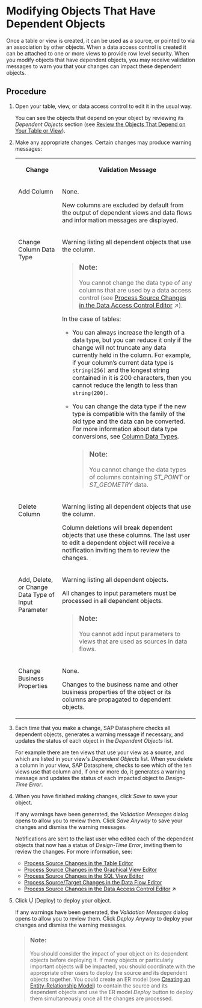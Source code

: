 <!-- loiof315863264db489593c7f54f1f7fd83e -->

<link rel="stylesheet" type="text/css" href="../css/sap-icons.css"/>

# Modifying Objects That Have Dependent Objects

Once a table or view is created, it can be used as a source, or pointed to via an association by other objects. When a data access control is created it can be attached to one or more views to provide row level security. When you modify objects that have dependent objects, you may receive validation messages to warn you that your changes can impact these dependent objects.



<a name="loiof315863264db489593c7f54f1f7fd83e__steps_ywr_fdt_mpb"/>

## Procedure

1.  Open your table, view, or data access control to edit it in the usual way.

    You can see the objects that depend on your object by reviewing its *Dependent Objects* section \(see [Review the Objects That Depend on Your Table or View](review-the-objects-that-depend-on-your-table-or-view-ecac5fd.md)\).

2.  Make any appropriate changes. Certain changes may produce warning messages:


    <table>
    <tr>
    <th valign="top">

    Change


    
    </th>
    <th valign="top">

    Validation Message


    
    </th>
    </tr>
    <tr>
    <td valign="top">
    
    Add Column


    
    </td>
    <td valign="top">
    
    None.

    New columns are excluded by default from the output of dependent views and data flows and information messages are displayed.


    
    </td>
    </tr>
    <tr>
    <td valign="top">
    
    Change Column Data Type


    
    </td>
    <td valign="top">
    
    Warning listing all dependent objects that use the column.

    > ### Note:  
    > You cannot change the data type of any columns that are used by a data access control \(see [Process Source Changes in the Data Access Control Editor](https://help.sap.com/viewer/be5967d099974c69b77f4549425ca4c0/cloud/en-US/3c470e82554145658a5029d7a1dca4a0.html "If the permissions entity that is consumed by your data access control is modified, then the next time you open the data access control, you will be asked to process the changes. If the source change has generated warnings or errors in your data access control, its status will be updated and you will receive a notification inviting you to review the changes.") :arrow_upper_right:\).

    In the case of tables:

    -   You can always increase the length of a data type, but you can reduce it only if the change will not truncate any data currently held in the column. For example, if your column’s current data type is `string(256)` and the longest string contained in it is 200 characters, then you cannot reduce the length to less than `string(200)`.
    -   You can change the data type if the new type is compatible with the family of the old type and the data can be converted. For more information about data type conversions, see [Column Data Types](../Acquiring-and-Preparing-Data-in-the-Data-Builder/column-data-types-7b1dc6e.md).

        > ### Note:  
        > You cannot change the data types of columns containing *ST\_POINT* or *ST\_GEOMETRY* data.



    
    </td>
    </tr>
    <tr>
    <td valign="top">
    
    Delete Column


    
    </td>
    <td valign="top">
    
    Warning listing all dependent objects that use the column.

    Column deletions will break dependent objects that use these columns. The last user to edit a dependent object will receive a notification inviting them to review the changes.


    
    </td>
    </tr>
    <tr>
    <td valign="top">
    
    Add, Delete, or Change Data Type of Input Parameter


    
    </td>
    <td valign="top">
    
    Warning listing all dependent objects.

    All changes to input parameters must be processed in all dependent objects.

    > ### Note:  
    > You cannot add input parameters to views that are used as sources in data flows.


    
    </td>
    </tr>
    <tr>
    <td valign="top">
    
    Change Business Properties


    
    </td>
    <td valign="top">
    
    None.

    Changes to the business name and other business properties of the object or its columns are propagated to dependent objects.


    
    </td>
    </tr>
    </table>
    
3.  Each time that you make a change, SAP Datasphere checks all dependent objects, generates a warning message if necessary, and updates the status of each object in the *Dependent Objects* list.

    For example there are ten views that use your view as a source, and which are listed in your view's *Dependent Objects* list. When you delete a column in your view, SAP Datasphere, checks to see which of the ten views use that column and, if one or more do, it generates a warning message and updates the status of each impacted object to *Design-Time Error*.

4.  When you have finished making changes, click *Save* to save your object.

    If any warnings have been generated, the *Validation Messages* dialog opens to allow you to review them. Click *Save Anyway* to save your changes and dismiss the warning messages.

    Notifications are sent to the last user who edited each of the dependent objects that now has a status of *Design-Time Error*, inviting them to review the changes. For more information, see:

    -   [Process Source Changes in the Table Editor](../Acquiring-and-Preparing-Data-in-the-Data-Builder/process-source-changes-in-the-table-editor-622328b.md)
    -   [Process Source Changes in the Graphical View Editor](../process-source-changes-in-the-graphical-view-editor-702350c.md)
    -   [Process Source Changes in the SQL View Editor](../process-source-changes-in-the-sql-view-editor-f7e43ce.md)
    -   [Process Source/Target Changes in the Data Flow Editor](../Acquiring-and-Preparing-Data-in-the-Data-Builder/process-source-target-changes-in-the-data-flow-editor-0af80aa.md)
    -   [Process Source Changes in the Data Access Control Editor](https://help.sap.com/viewer/be5967d099974c69b77f4549425ca4c0/cloud/en-US/3c470e82554145658a5029d7a1dca4a0.html "If the permissions entity that is consumed by your data access control is modified, then the next time you open the data access control, you will be asked to process the changes. If the source change has generated warnings or errors in your data access control, its status will be updated and you will receive a notification inviting you to review the changes.") :arrow_upper_right:

5.  Click <span class="SAP-icons"></span> \(Deploy\) to deploy your object.

    If any warnings have been generated, the *Validation Messages* dialog opens to allow you to review them. Click *Deploy Anyway* to deploy your changes and dismiss the warning messages.

    > ### Note:  
    > You should consider the impact of your object on its dependent objects before deploying it. If many objects or particularly important objects will be impacted, you should coordinate with the appropriate other users to deploy the source and its dependent objects together. You could create an ER model \(see [Creating an Entity-Relationship Model](../creating-an-entity-relationship-model-a91c042.md)\) to contain the source and its dependent objects and use the ER model *Deploy* button to deploy them simultaneously once all the changes are processed.


